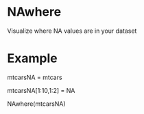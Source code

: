 # NAwhere
Visualize where NA values are in your dataset

# Example
mtcarsNA = mtcars

mtcarsNA[1:10,1:2] = NA

NAwhere(mtcarsNA)

